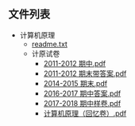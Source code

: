 

## 文件列表

- 计算机原理
    - [readme.txt](https%3A//github.com/QSCTech/zju-icicles/blob/master/%E8%AE%A1%E7%AE%97%E6%9C%BA%E5%8E%9F%E7%90%86/readme.txt)
    - 计原试卷
        - [2011-2012 期中.pdf](https%3A//github.com/QSCTech/zju-icicles/raw/master/%E8%AE%A1%E7%AE%97%E6%9C%BA%E5%8E%9F%E7%90%86/%E8%AE%A1%E5%8E%9F%E8%AF%95%E5%8D%B7/2011-2012%20%E6%9C%9F%E4%B8%AD.pdf)
        - [2011-2012 期末带答案.pdf](https%3A//github.com/QSCTech/zju-icicles/raw/master/%E8%AE%A1%E7%AE%97%E6%9C%BA%E5%8E%9F%E7%90%86/%E8%AE%A1%E5%8E%9F%E8%AF%95%E5%8D%B7/2011-2012%20%E6%9C%9F%E6%9C%AB%E5%B8%A6%E7%AD%94%E6%A1%88.pdf)
        - [2014-2015 期末.pdf](https%3A//github.com/QSCTech/zju-icicles/raw/master/%E8%AE%A1%E7%AE%97%E6%9C%BA%E5%8E%9F%E7%90%86/%E8%AE%A1%E5%8E%9F%E8%AF%95%E5%8D%B7/2014-2015%20%E6%9C%9F%E6%9C%AB.pdf)
        - [2016-2017 期中答案.pdf](https%3A//github.com/QSCTech/zju-icicles/raw/master/%E8%AE%A1%E7%AE%97%E6%9C%BA%E5%8E%9F%E7%90%86/%E8%AE%A1%E5%8E%9F%E8%AF%95%E5%8D%B7/2016-2017%20%E6%9C%9F%E4%B8%AD%E7%AD%94%E6%A1%88.pdf)
        - [2017-2018 期中样卷.pdf](https%3A//github.com/QSCTech/zju-icicles/raw/master/%E8%AE%A1%E7%AE%97%E6%9C%BA%E5%8E%9F%E7%90%86/%E8%AE%A1%E5%8E%9F%E8%AF%95%E5%8D%B7/2017-2018%20%E6%9C%9F%E4%B8%AD%E6%A0%B7%E5%8D%B7.pdf)
        - [计算机原理（回忆卷）.pdf](https%3A//github.com/QSCTech/zju-icicles/raw/master/%E8%AE%A1%E7%AE%97%E6%9C%BA%E5%8E%9F%E7%90%86/%E8%AE%A1%E5%8E%9F%E8%AF%95%E5%8D%B7/%E8%AE%A1%E7%AE%97%E6%9C%BA%E5%8E%9F%E7%90%86%EF%BC%88%E5%9B%9E%E5%BF%86%E5%8D%B7%EF%BC%89.pdf)
